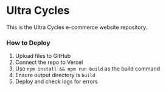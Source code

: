 # Ultra Cycles
This is the Ultra Cycles e-commerce website repository.

### How to Deploy
1. Upload files to GitHub
2. Connect the repo to Vercel
3. Use `npm install && npm run build` as the build command
4. Ensure output directory is `build`
5. Deploy and check logs for errors